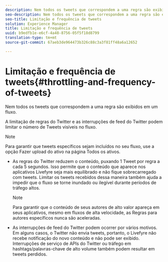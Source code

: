 ```yaml
---
description: Nem todos os tweets que correspondem a uma regra são exibidos em um fluxo.
seo-description: Nem todos os tweets que correspondem a uma regra são exibidos em um fluxo.
seo-title: Limitação e frequência de tweets
solution: Experience Manager
title: Limitação e frequência de tweets
uuid: b9edfb1e-e6cf-4a48-8756-05f5f18d8799
translation-type: tm+mt
source-git-commit: 67aeb3de964473b326c88c3a3f81ff48a6a12652

---
```



# Limitação e frequência de tweets{#throttling-and-frequency-of-tweets}

Nem todos os tweets que correspondem a uma regra são exibidos em um fluxo.

A limitação de regras do Twitter e as interrupções de feed do Twitter podem limitar o número de Tweets visíveis no fluxo.

>[!NOTE]
>
>Para garantir que tweets específicos sejam incluídos no seu fluxo, use a opção Fazer upload do ativo na página Todos os ativos.

* As regras do Twitter reduzem o conteúdo, puxando 1 Tweet por regra a cada 5 segundos. Isso permite que o conteúdo que aparece nos aplicativos Livefyre seja mais equilibrado e não fique sobrecarregado com tweets. Limitar os tweets recebidos dessa maneira também ajuda a impedir que o fluxo se torne inundado ou ilegível durante períodos de tráfego altos.

   >[!NOTE]
   >
   >Para garantir que o conteúdo de seus autores de alto valor apareça em seus aplicativos, mesmo em fluxos de alta velocidade, as Regras para autores específicos nunca são aceleradas.

* As interrupções de feed do Twitter podem ocorrer por vários motivos. Em alguns casos, o Twitter não envia tweets, portanto, o Livefyre não recebe notificação do novo conteúdo e não pode ser exibido. Interrupções de serviço de APIs do Twitter ou tráfego em hashtags/palavras-chave de alto volume também podem resultar em tweets perdidos.

